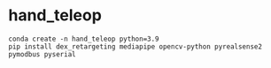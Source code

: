 # hand_teleop

```
conda create -n hand_teleop python=3.9
pip install dex_retargeting mediapipe opencv-python pyrealsense2 pymodbus pyserial
```
